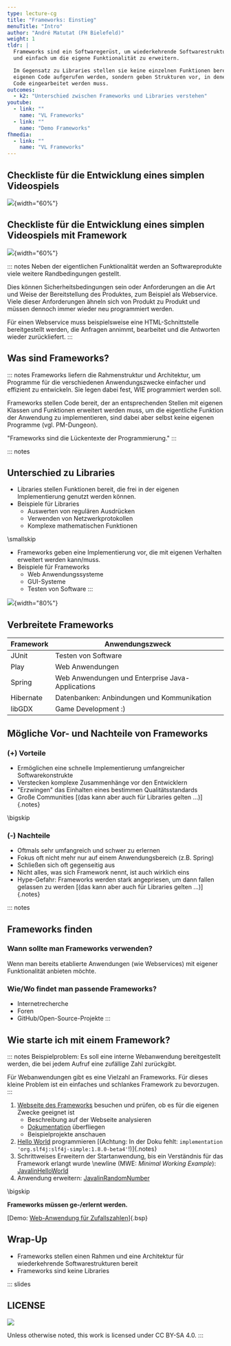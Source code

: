 ```yaml
---
type: lecture-cg
title: "Frameworks: Einstieg"
menuTitle: "Intro"
author: "André Matutat (FH Bielefeld)"
weight: 1
tldr: |
  Frameworks sind ein Softwaregerüst, um wiederkehrende Softwarestrukturen schnell
  und einfach um die eigene Funktionalität zu erweitern.

  Im Gegensatz zu Libraries stellen sie keine einzelnen Funktionen bereits, die im
  eigenen Code aufgerufen werden, sondern geben Strukturen vor, in denen der eigenen
  Code eingearbeitet werden muss.
outcomes:
  - k2: "Unterschied zwischen Frameworks und Libraries verstehen"
youtube:
  - link: ""
    name: "VL Frameworks"
  - link: ""
    name: "Demo Frameworks"
fhmedia:
  - link: ""
    name: "VL Frameworks"
---
```



## Checkliste für die Entwicklung eines simplen Videospiels

![](images/checklisteMotivation.png){width="60%"}


## Checkliste für die Entwicklung eines simplen Videospiels mit Framework

![](images/checklisteMotivationFarbig.png){width="60%"}

::: notes
Neben der eigentlichen Funktionalität werden an Softwareprodukte viele weitere
Randbedingungen gestellt.

Dies können Sicherheitsbedingungen sein oder Anforderungen an die Art und Weise
der Bereitstellung des Produktes, zum Beispiel als Webservice. Viele dieser
Anforderungen ähneln sich von Produkt zu Produkt und müssen dennoch immer wieder
neu programmiert werden.

Für einen Webservice muss beispielsweise eine HTML-Schnittstelle bereitgestellt
werden, die Anfragen annimmt, bearbeitet und die Antworten wieder zurückliefert.
:::


## Was sind Frameworks?

::: notes
Frameworks liefern die Rahmenstruktur und Architektur, um Programme für die
verschiedenen Anwendungszwecke einfacher und effizient zu entwickeln. Sie legen
dabei fest, WIE programmiert werden soll.

Frameworks stellen Code bereit, der an entsprechenden Stellen mit eigenen Klassen
und Funktionen erweitert werden muss, um die eigentliche Funktion der Anwendung
zu implementieren, sind dabei aber selbst keine eigenen Programme (vgl. PM-Dungeon).

"Frameworks sind die Lückentexte der Programmierung."
:::

::: notes
## Unterschied zu Libraries

*   Libraries stellen Funktionen bereit, die frei in der eigenen Implementierung
    genutzt werden können.
*   Beispiele für Libraries
    *   Auswerten von regulären Ausdrücken
    *   Verwenden von Netzwerkprotokollen
    *   Komplexe mathematischen Funktionen

\smallskip

*   Frameworks geben eine Implementierung vor, die mit eigenen Verhalten erweitert
    werden kann/muss.
*   Beispiele für Frameworks
    *   Web Anwendungssysteme
    *   GUI-Systeme
    *   Testen von Software
:::

![](images/frameworksVSlib.png){width="80%"}


## Verbreitete Frameworks

| Framework | Anwendungszweck                                  |
|-----------|--------------------------------------------------|
| JUnit     | Testen von Software                              |
| Play      | Web Anwendungen                                  |
| Spring    | Web Anwendungen und Enterprise Java-Applications |
| Hibernate | Datenbanken: Anbindungen und Kommunikation       |
| libGDX    | Game Development  :)                             |


## Mögliche Vor- und Nachteile von Frameworks

### (+) Vorteile

*   Ermöglichen eine schnelle Implementierung umfangreicher Softwarekonstrukte
*   Verstecken komplexe Zusammenhänge vor den Entwicklern
*   "Erzwingen" das Einhalten eines bestimmen Qualitätsstandards
*   Große Communities [(das kann aber auch für Libraries gelten ...)]{.notes}

\bigskip

### (-) Nachteile

*   Oftmals sehr umfangreich und schwer zu erlernen
*   Fokus oft nicht mehr nur auf einem Anwendungsbereich (z.B. Spring)
*   Schließen sich oft gegenseitig aus
*   Nicht alles, was sich Framework nennt, ist auch wirklich eins
*   Hype-Gefahr: Frameworks werden stark angepriesen, um dann fallen gelassen
    zu werden [(das kann aber auch für Libraries gelten ...)]{.notes}


::: notes
## Frameworks finden

### Wann sollte man Frameworks verwenden?

Wenn man bereits etablierte Anwendungen (wie Webservices) mit eigener
Funktionalität anbieten möchte.

### Wie/Wo findet man passende Frameworks?

*   Internetrecherche
*   Foren
*   GitHub/Open-Source-Projekte
:::


## Wie starte ich mit einem Framework?

::: notes
Beispielproblem: Es soll eine interne Webanwendung bereitgestellt werden, die
bei jedem Aufruf eine zufällige Zahl zurückgibt.

Für Webanwendungen gibt es eine Vielzahl an Frameworks. Für dieses kleine Problem
ist ein einfaches und schlankes Framework zu bevorzugen.
:::

1.  [Webseite des Frameworks](https://javalin.io/) besuchen und prüfen, ob es
    für die eigenen Zwecke geeignet ist
    *   Beschreibung auf der Webseite analysieren
    *   [Dokumentation](https://javalin.io/documentation) überfliegen
    *   Beispielprojekte anschauen
2.  [Hello World](https://javalin.io/tutorials/gradle-setup) programmieren
    [(Achtung: In der Doku fehlt:  `implementation 'org.slf4j:slf4j-simple:1.8.0-beta4'`!)]{.notes}
3.  Schrittweises Erweitern der Startanwendung, bis ein Verständnis für
    das Framework erlangt wurde \newline (MWE: _Minimal Working Example_):
    [JavalinHelloWorld](https://github.com/PM-Dungeon/PM-Lecture/blob/master/markdown/frameworks/src/javalin/src/main/java/JavalinHelloWorld.java)
4.  Anwendung erweitern: [JavalinRandomNumber](https://github.com/PM-Dungeon/PM-Lecture/blob/master/markdown/frameworks/src/javalin/src/main/java/JavalinRandomNumber.java)

\bigskip

**Frameworks müssen ge-/erlernt werden.**

[Demo: [Web-Anwendung für Zufallszahlen](https://github.com/PM-Dungeon/PM-Lecture/blob/master/markdown/frameworks/src/javalin/)]{.bsp}


## Wrap-Up

*   Frameworks stellen einen Rahmen und eine Architektur für wiederkehrende
    Softwarestrukturen bereit
*   Frameworks sind keine Libraries







<!-- DO NOT REMOVE - THIS IS A LAST SLIDE TO INDICATE THE LICENSE AND POSSIBLE EXCEPTIONS (IMAGES, ...). -->
::: slides
## LICENSE
![](https://licensebuttons.net/l/by-sa/4.0/88x31.png)

Unless otherwise noted, this work is licensed under CC BY-SA 4.0.
:::
